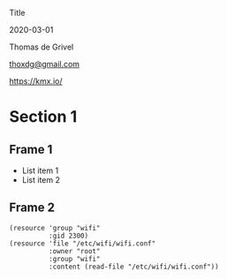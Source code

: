 
Title

2020-03-01

Thomas de Grivel

<thoxdg@gmail.com>

https://kmx.io/


# Section 1

## Frame 1

 - List item 1
 - List item 2


## Frame 2
```
(resource 'group "wifi"
          :gid 2300)
(resource 'file "/etc/wifi/wifi.conf"
          :owner "root"
          :group "wifi"
          :content (read-file "/etc/wifi/wifi.conf"))
```
